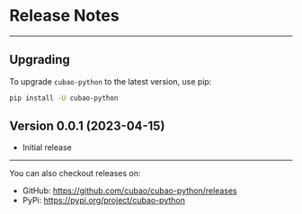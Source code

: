 # Release Notes

---

## Upgrading

To upgrade `cubao-python` to the latest version, use pip:

```bash
pip install -U cubao-python
```

## Version 0.0.1 (2023-04-15)

*   Initial release

---

You can also checkout releases on:

-   GitHub: <https://github.com/cubao/cubao-python/releases>
-   PyPi: <https://pypi.org/project/cubao-python>
